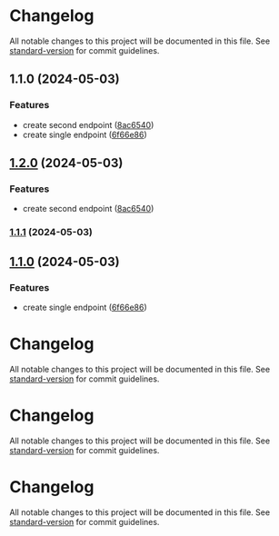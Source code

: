 # Changelog

All notable changes to this project will be documented in this file. See [standard-version](https://github.com/conventional-changelog/standard-version) for commit guidelines.

## 1.1.0 (2024-05-03)


### Features

* create second endpoint ([8ac6540](https://github.com/cahyaamnugraha/standard-version-test/commit/8ac65406642766018fe34eda808ec7c91a7f6057))
* create single endpoint ([6f66e86](https://github.com/cahyaamnugraha/standard-version-test/commit/6f66e86fc59b435a8a6953484b191c4f0aadb129))

## [1.2.0](https://github.com/cahyaamnugraha/standard-version-test/compare/v1.1.1...v1.2.0) (2024-05-03)


### Features

* create second endpoint ([8ac6540](https://github.com/cahyaamnugraha/standard-version-test/commit/8ac65406642766018fe34eda808ec7c91a7f6057))

### [1.1.1](https://github.com/cahyaamnugraha/standard-version-test/compare/v1.1.0...v1.1.1) (2024-05-03)

## [1.1.0](https://github.com/cahyaamnugraha/standard-version-test/compare/v1.1.0-SNAPSHOT...v1.1.0) (2024-05-03)


### Features

* create single endpoint ([6f66e86](https://github.com/cahyaamnugraha/standard-version-test/commit/6f66e86fc59b435a8a6953484b191c4f0aadb129))

# Changelog

All notable changes to this project will be documented in this file. See [standard-version](https://github.com/conventional-changelog/standard-version) for commit guidelines.

# Changelog

All notable changes to this project will be documented in this file. See [standard-version](https://github.com/conventional-changelog/standard-version) for commit guidelines.

# Changelog

All notable changes to this project will be documented in this file. See [standard-version](https://github.com/conventional-changelog/standard-version) for commit guidelines.
